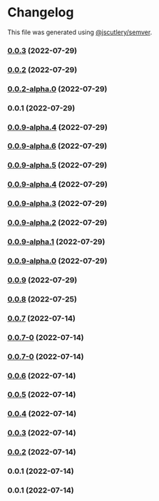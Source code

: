 # Changelog

This file was generated using [@jscutlery/semver](https://github.com/jscutlery/semver).

### [0.0.3](https://github.com/yurikrupnik/nx-go-playground/compare/api-users-0.0.2...api-users-0.0.3) (2022-07-29)

### [0.0.2](https://github.com/yurikrupnik/nx-go-playground/compare/api-users-0.0.2-alpha.0...api-users-0.0.2) (2022-07-29)

### [0.0.2-alpha.0](https://github.com/yurikrupnik/nx-go-playground/compare/api-users-0.0.1...api-users-0.0.2-alpha.0) (2022-07-29)

### 0.0.1 (2022-07-29)

### [0.0.9-alpha.4](https://github.com/yurikrupnik/nx-go-playground/compare/api-users-0.0.9-alpha.3...api-users-0.0.9-alpha.4) (2022-07-29)

### [0.0.9-alpha.6](https://github.com/yurikrupnik/nx-go-playground/compare/api-users-0.0.9-alpha.5...api-users-0.0.9-alpha.6) (2022-07-29)

### [0.0.9-alpha.5](https://github.com/yurikrupnik/nx-go-playground/compare/api-users-0.0.9-alpha.4...api-users-0.0.9-alpha.5) (2022-07-29)

### [0.0.9-alpha.4](https://github.com/yurikrupnik/nx-go-playground/compare/api-users-0.0.9-alpha.3...api-users-0.0.9-alpha.4) (2022-07-29)

### [0.0.9-alpha.3](https://github.com/yurikrupnik/nx-go-playground/compare/api-users-0.0.9-alpha.2...api-users-0.0.9-alpha.3) (2022-07-29)

### [0.0.9-alpha.2](https://github.com/yurikrupnik/nx-go-playground/compare/api-users-0.0.9-alpha.1...api-users-0.0.9-alpha.2) (2022-07-29)

### [0.0.9-alpha.1](https://github.com/yurikrupnik/nx-go-playground/compare/api-users-0.0.9-alpha.0...api-users-0.0.9-alpha.1) (2022-07-29)

### [0.0.9-alpha.0](https://github.com/yurikrupnik/nx-go-playground/compare/api-users-0.0.8...api-users-0.0.9-alpha.0) (2022-07-29)

### [0.0.9](https://github.com/yurikrupnik/nx-go-playground/compare/api-users-0.0.8...api-users-0.0.9) (2022-07-29)

### [0.0.8](https://github.com/yurikrupnik/nx-go-playground/compare/api-users-0.0.7...api-users-0.0.8) (2022-07-25)

### [0.0.7](https://github.com/yurikrupnik/nx-go-playground/compare/api-users-0.0.7-0...api-users-0.0.7) (2022-07-14)

### [0.0.7-0](https://github.com/yurikrupnik/nx-go-playground/compare/api-users-0.0.7-0...api-users-0.0.7-0) (2022-07-14)

### [0.0.7-0](https://github.com/yurikrupnik/nx-go-playground/compare/api-users-0.0.6...api-users-0.0.7-0) (2022-07-14)

### [0.0.6](https://github.com/yurikrupnik/nx-go-playground/compare/api-users-0.0.5...api-users-0.0.6) (2022-07-14)

### [0.0.5](https://github.com/yurikrupnik/nx-go-playground/compare/api-users-0.0.4...api-users-0.0.5) (2022-07-14)

### [0.0.4](https://github.com/yurikrupnik/nx-go-playground/compare/api-users-0.0.3...api-users-0.0.4) (2022-07-14)

### [0.0.3](https://github.com/yurikrupnik/nx-go-playground/compare/api-users-0.0.2...api-users-0.0.3) (2022-07-14)

### [0.0.2](https://github.com/yurikrupnik/nx-go-playground/compare/api-users-0.0.1...api-users-0.0.2) (2022-07-14)

### 0.0.1 (2022-07-14)

### 0.0.1 (2022-07-14)

